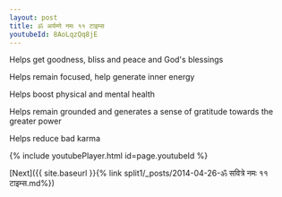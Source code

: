 ```yaml
---
layout: post
title: ॐ अर्यम्णे नमः ११ टाइम्स
youtubeId: 8AoLqzQq8jE
---
```

 
 
Helps get goodness, bliss and peace and God's blessings
 
Helps remain focused, help generate inner energy 
 
Helps boost physical and mental health 
 
Helps remain grounded and generates a sense of gratitude towards the greater power 
 
Helps reduce bad karma
 
 
 
 


{% include youtubePlayer.html id=page.youtubeId %}
 
[Next]({{ site.baseurl }}{% link  split1/_posts/2014-04-26-ॐ सवित्रे नमः ११ टाइम्स.md%})
 
